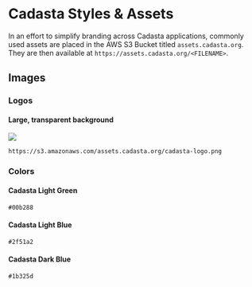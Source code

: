 # Cadasta Styles & Assets

In an effort to simplify branding across Cadasta applications, commonly used assets are placed in the AWS S3 Bucket titled `assets.cadasta.org`. They are then available at `https://assets.cadasta.org/<FILENAME>`.

## Images

### Logos

#### Large, transparent background

![](https://s3.amazonaws.com/assets.cadasta.org/cadasta-logo.png)

```
https://s3.amazonaws.com/assets.cadasta.org/cadasta-logo.png
```

### Colors

#### Cadasta Light Green

<div style="background-color: #00b288;" class="color-box"></div>

`#00b288`

#### Cadasta Light Blue

<div style="background-color: #2f51a2;" class="color-box"></div>

`#2f51a2`

#### Cadasta Dark Blue

<div style="background-color: #1b325d;" class="color-box"></div>

`#1b325d`

